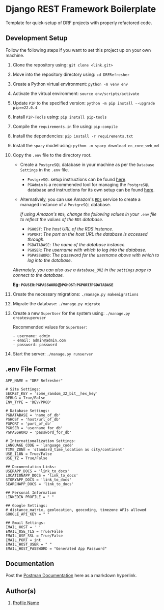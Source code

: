 # Django REST Framework Boilerplate

Template for quick-setup of DRF projects with properly refactored code.

## Development Setup

Follow the following steps if you want to set this project up on your own machine.

1. Clone the repository using:  `git clone <link.git>`
2. Move into the repository directory using:    `cd DRFRefresher`
3. Create a Python virtual environment: `python -m venv env`
4. Activate the virtual environment:    `source env/scripts/activate`
5. Update `PIP` to the specified version:   `python -m pip install --upgrade pip==22.0.4`
6. Install `PIP-Tools` using:   `pip install pip-tools`
7. Compile the `requirements.in` file using:    `pip-compile`
8. Install the dependencies:    `pip install -r requirements.txt`
9. Install the `spacy` model using: `python -m spacy download en_core_web_md`
10. Copy the `.env` file to the directory root.

    - Create a `PostgreSQL` database in your machine as per the `Database Settings` in the `.env` file.
        - `PostgreSQL` setup instructions can be found [here](https://www.tutorialspoint.com/postgresql/postgresql_environment.htm).
        - `PGAdmin` is a recommended tool for managing the `PostgreSQL` database and instructions for its own setup can be found [here](https://www.pgadmin.org/download/).
    - Alternatively, you can use Amazon's [`RDS`](https://aws.amazon.com/rds/) service to create a managed instance of a `PostgreSQL` database.

        _If using Amazon's_ `RDS`_, change the following values in your_ `.env` _file to reflect the values of the_ `RDS` _database._

        - `PGHOST`: _The host URL of the RDS instance._
        - `PGPORT`: _The port on the host URL the database is accessed through._
        - `PGDATABASE`: _The name of the database instance._
        - `PGUSER`: _The username with which to log into the database._
        - `PGPASSWORD`: _The password for the username above with which to log into the database._

    _Alternately, you can also use a `database_URI` in the `settings` page to connect to the database._

    __Eg:__ __`PGUSER`:`PGPASSWORD`@`PGHOST`:`PGPORT`/`PGDATABASE`__

11. Create the necessary migrations:    `./manage.py makemigrations`
12. Migrate the database:   `./manage.py migrate`
13. Create a new `SuperUser` for the system using:  `./manage.py createsuperuser`

    Recommended values for `SuperUser`:

    ```shell
    - username: admin
    - email: admin@admin.com
    - password: password
    ```

14. Start the server:   `./manage.py runserver`

## .env File Format

```env
APP_NAME = "DRF Refresher"

# Site Settings:
SECRET_KEY = 'some_random_32_bit__hex_key'
DEBUG = True/False
ENV_TYPE = 'DEV/PROD'

# Database Settings:
PGDATABASE = 'name_of_db'
PGHOST = 'host/url_of_db'
PGPORT = 'port_of_db'
PGUSER = 'username_for_db'
PGPASSWORD = 'password_for_db'

# Internationalization Settings:
LANGUAGE_CODE = 'language_code'
TIME_ZONE = 'standard_time_location as city/continent'
USE_I18N = True/False
USE_TZ = True/False

## Documentation Links:
USERAPP_DOCS = 'link_to_docs'
LOCATIONAPP_DOCS = 'link_to_docs'
STORYAPP_DOCS = 'link_to_docs'
SEARCHAPP_DOCS = 'link_to_docs'

## Personal Information
LINKEDIN_PROFILE = " "

## Google Settings:
# distance_matrix, geolocation, geocoding, timezone APIs allowed
GOOGLE_API_KEY = " " 

## Email Settings:
EMAIL_HOST = ' '
EMAIL_USE_TLS = True/False
EMAIL_USE_SSL = True/False
EMAIL_PORT = int
EMAIL_HOST_USER = " "
EMAIL_HOST_PASSWORD = "Generated App Password"
```

## Documentation

Post the [Postman Documentation](link-to-documentation-here) here as a markdown hyperlink.

## Author(s)

1. [Profile Name](link-to-profile)
